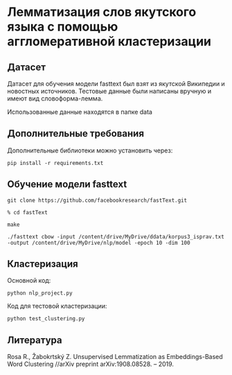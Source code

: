 # Лемматизация слов якутского языка с помощью аггломеративной кластеризации

## Датасет
Датасет для обучения модели fasttext был взят из якутской Википедии и новостных источников.
Тестовые данные были написаны вручную и имеют вид словоформа-лемма.

Использованные данные находятся в папке data

## Дополнительные требования

Дополнительные библиотеки можно установить через:

`pip install -r requirements.txt`

## Обучение модели fasttext

`git clone https://github.com/facebookresearch/fastText.git`

`% cd fastText`

`make`

`./fasttext cbow -input /content/drive/MyDrive/ddata/korpus3_isprav.txt -output /content/drive/MyDrive/nlp/model -epoch 10 -dim 100`

## Кластеризация

Основной код: 

`python nlp_project.py`

Код для тестовой кластеризации: 

`python test_clustering.py`

## Литература

Rosa R., Žabokrtský Z. Unsupervised Lemmatization as Embeddings-Based Word Clustering //arXiv preprint arXiv:1908.08528. – 2019.
